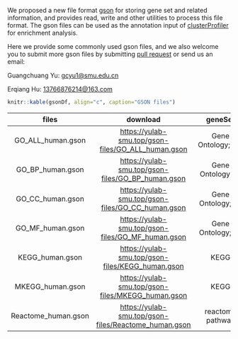 We proposed a new file format
[gson](https://CRAN.R-project.org/package=gson) for storing gene set
and related information, and provides read, write and other utilities to
process this file format. The gson files can be used as the annotation
input of
[clusterProfiler](https://bioconductor.org/packages/clusterProfiler/)
for enrichment analysis.

Here we provide some commonly used gson files, and we also welcome you
to submit more gson files by submitting [pull
request](https://github.com/YuLab-SMU/gson-files/pulls) or send us an
email:

Guangchuang Yu: <gcyu1@smu.edu.cn>

Erqiang Hu: <13766876214@163.com>

``` r
knitr::kable(gsonDf, align="c", caption="GSON files")
```

|        files        |                        download                        |      geneSet      |   organism   |           version            |
| :-----------------: | :----------------------------------------------------: | :---------------: | :----------: | :--------------------------: |
|  GO_ALL_human.gson  |  <https://yulab-smu.top/gson-files/GO_ALL_human.gson>  | Gene Ontology;ALL | Homo sapiens |          2021-09-01          |
|  GO_BP_human.gson   |  <https://yulab-smu.top/gson-files/GO_BP_human.gson>   | Gene Ontology;BP  | Homo sapiens |          2021-09-01          |
|  GO_CC_human.gson   |  <https://yulab-smu.top/gson-files/GO_CC_human.gson>   | Gene Ontology;CC  | Homo sapiens |          2021-09-01          |
|  GO_MF_human.gson   |  <https://yulab-smu.top/gson-files/GO_MF_human.gson>   | Gene Ontology;MF  | Homo sapiens |          2021-09-01          |
|   KEGG_human.gson   |   <https://yulab-smu.top/gson-files/KEGG_human.gson>   |       KEGG        |     hsa      | Release 103.0+/08-06, Aug 22 |
|  MKEGG_human.gson   |  <https://yulab-smu.top/gson-files/MKEGG_human.gson>   |       KEGG        |     hsa      | Release 103.0+/08-06, Aug 22 |
| Reactome_human.gson | <https://yulab-smu.top/gson-files/Reactome_human.gson> | reactome pathway  |    human     |              NA              |

